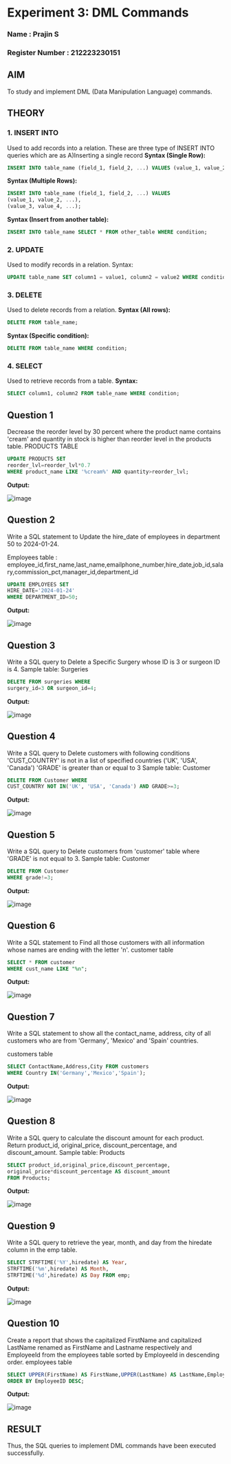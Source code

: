 # Experiment 3: DML Commands

### Name : Prajin S
### Register Number : 212223230151
## AIM
To study and implement DML (Data Manipulation Language) commands.

## THEORY

### 1. INSERT INTO
Used to add records into a relation.
These are three type of INSERT INTO queries which are as
A)Inserting a single record
**Syntax (Single Row):**
```sql
INSERT INTO table_name (field_1, field_2, ...) VALUES (value_1, value_2, ...);
```
**Syntax (Multiple Rows):**
```sql
INSERT INTO table_name (field_1, field_2, ...) VALUES
(value_1, value_2, ...),
(value_3, value_4, ...);
```
**Syntax (Insert from another table):**
```sql
INSERT INTO table_name SELECT * FROM other_table WHERE condition;
```
### 2. UPDATE
Used to modify records in a relation.
Syntax:
```sql
UPDATE table_name SET column1 = value1, column2 = value2 WHERE condition;
```
### 3. DELETE
Used to delete records from a relation.
**Syntax (All rows):**
```sql
DELETE FROM table_name;
```
**Syntax (Specific condition):**
```sql
DELETE FROM table_name WHERE condition;
```
### 4. SELECT
Used to retrieve records from a table.
**Syntax:**
```sql
SELECT column1, column2 FROM table_name WHERE condition;
```
**Question 1**
--
Decrease the reorder level by 30 percent where the product name contains 'cream' and quantity in stock is higher than reorder level in the products table.
PRODUCTS TABLE

```sql
UPDATE PRODUCTS SET
reorder_lvl=reorder_lvl*0.7
WHERE product_name LIKE '%cream%' AND quantity>reorder_lvl;
```

**Output:**

![image](https://github.com/user-attachments/assets/831656b2-aea7-4c2d-98c2-c203dd9a449e)


**Question 2**
---
Write a SQL statement to Update the hire_date of employees in department 50 to 2024-01-24.

Employees table :
employee_id,first_name,last_name,emailphone_number,hire_date,job_id,salary,commission_pct,manager_id,department_id

```sql
UPDATE EMPLOYEES SET
HIRE_DATE='2024-01-24'
WHERE DEPARTMENT_ID=50;
```

**Output:**

![image](https://github.com/user-attachments/assets/fb327c54-215c-4e33-92f3-ea78623da544)


**Question 3**
---
Write a SQL query to Delete a Specific Surgery whose ID is 3 or surgeon ID is 4.
Sample table: Surgeries

```sql
DELETE FROM surgeries WHERE
surgery_id=3 OR surgeon_id=4;
```

**Output:**

![image](https://github.com/user-attachments/assets/ca68d4a4-69eb-4f8b-ae5e-704473a52ff4)


**Question 4**
---
Write a SQL query to Delete customers with following conditions
'CUST_COUNTRY' is not in a list of specified countries ('UK', 'USA', 'Canada')
'GRADE' is greater than or equal to 3
Sample table: Customer

```sql
DELETE FROM Customer WHERE
CUST_COUNTRY NOT IN('UK', 'USA', 'Canada') AND GRADE>=3;
```

**Output:**

![image](https://github.com/user-attachments/assets/9e359c5c-91ad-4a02-b4eb-0f7574001aff)


**Question 5**
---
Write a SQL query to Delete customers from 'customer' table where 'GRADE' is not equal to 3.
Sample table: Customer

```sql
DELETE FROM Customer
WHERE grade!=3;
```

**Output:**

![image](https://github.com/user-attachments/assets/345855d7-f442-42df-8891-4c691b127ea3)


**Question 6**
---
Write a SQL statement to Find all those customers with all information whose names are ending with the letter 'n'.
customer table

```sql
SELECT * FROM customer
WHERE cust_name LIKE "%n";
```

**Output:**

![image](https://github.com/user-attachments/assets/31e74c5d-fa2c-495d-8a9c-9e9bde737d39)


**Question 7**
---
Write a SQL statement to show all the contact_name, address, city of all customers who are from 'Germany', 'Mexico' and 'Spain' countries.

customers table

```sql
SELECT ContactName,Address,City FROM customers
WHERE Country IN('Germany','Mexico','Spain');
```

**Output:**

![image](https://github.com/user-attachments/assets/f4a327eb-e745-40ef-9121-8abdad0255ec)


**Question 8**
---
Write a SQL query to calculate the discount amount for each product. Return product_id, original_price, discount_percentage, and discount_amount.
Sample table: Products

```sql
SELECT product_id,original_price,discount_percentage,
original_price*discount_percentage AS discount_amount
FROM Products;
```

**Output:**

![image](https://github.com/user-attachments/assets/ffe9394e-889e-428b-9297-bf881b0b55f4)


**Question 9**
---
Write a SQL query to retrieve the year, month, and day from the hiredate column in the emp table.

```sql
SELECT STRFTIME('%Y',hiredate) AS Year,
STRFTIME('%m',hiredate) AS Month,
STRFTIME('%d',hiredate) AS Day FROM emp;
```

**Output:**

![image](https://github.com/user-attachments/assets/acffde14-7eb4-4527-9c56-50c7c7d3647f)


**Question 10**
---
Create a report that shows the capitalized FirstName and capitalized LastName renamed as FirstName and Lastname respectively and EmployeeId from the employees table sorted by EmployeeId in descending order.
employees table

```sql
SELECT UPPER(FirstName) AS FirstName,UPPER(LastName) AS LastName,EmployeeID FROM employees
ORDER BY EmployeeID DESC;
```

**Output:**

![image](https://github.com/user-attachments/assets/0aa9423f-762a-49b0-ace8-caa5d8550296)


## RESULT
Thus, the SQL queries to implement DML commands have been executed successfully.
